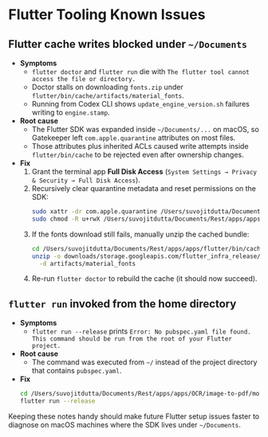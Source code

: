 # Flutter Tooling Known Issues

## Flutter cache writes blocked under `~/Documents`
- **Symptoms**
  - `flutter doctor` and `flutter run` die with `The flutter tool cannot access the file or directory.`
  - Doctor stalls on downloading `fonts.zip` under `flutter/bin/cache/artifacts/material_fonts`.
  - Running from Codex CLI shows `update_engine_version.sh` failures writing to `engine.stamp`.
- **Root cause**
  - The Flutter SDK was expanded inside `~/Documents/...` on macOS, so Gatekeeper left `com.apple.quarantine` attributes on most files.
  - Those attributes plus inherited ACLs caused write attempts inside `flutter/bin/cache` to be rejected even after ownership changes.
- **Fix**
  1. Grant the terminal app **Full Disk Access** (`System Settings → Privacy & Security → Full Disk Access`).
  2. Recursively clear quarantine metadata and reset permissions on the SDK:
     ```bash
     sudo xattr -dr com.apple.quarantine /Users/suvojitdutta/Documents/Rest/apps/apps/flutter
     sudo chmod -R u+rwX /Users/suvojitdutta/Documents/Rest/apps/apps/flutter
     ```
  3. If the fonts download still fails, manually unzip the cached bundle:
     ```bash
     cd /Users/suvojitdutta/Documents/Rest/apps/apps/flutter/bin/cache
     unzip -o downloads/storage.googleapis.com/flutter_infra_release/flutter/fonts/3012db47f3130e62f7cc0beabff968a33cbec8d8/fonts.zip \
       -d artifacts/material_fonts
     ```
  4. Re-run `flutter doctor` to rebuild the cache (it should now succeed).

## `flutter run` invoked from the home directory
- **Symptoms**
  - `flutter run --release` prints `Error: No pubspec.yaml file found. This command should be run from the root of your Flutter project.`
- **Root cause**
  - The command was executed from `~/` instead of the project directory that contains `pubspec.yaml`.
- **Fix**
  ```bash
  cd /Users/suvojitdutta/Documents/Rest/apps/apps/OCR/image-to-pdf/mobile_app
  flutter run --release
  ```

Keeping these notes handy should make future Flutter setup issues faster to diagnose on macOS machines where the SDK lives under `~/Documents`.


